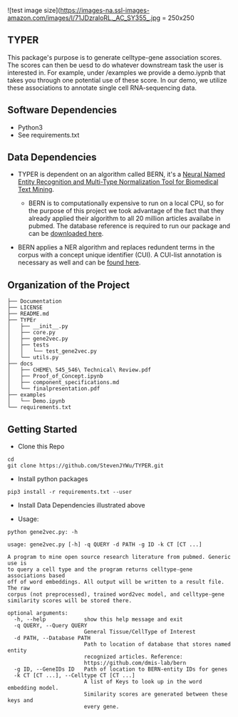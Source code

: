 ![test image size](https://images-na.ssl-images-amazon.com/images/I/71JDzraloRL._AC_SY355_.jpg = 250x250 
## TYPER 
This package's purpose is to generate celltype-gene association scores. The scores can then be uesd to do whatever downstream task the user is interested in. For example, under /examples we provide a demo.iypnb that takes you through one potential use of these score. In our demo, we utilize these associations to annotate single cell RNA-sequencing data. 


## Software Dependencies
* Python3
* See requirements.txt

## Data Dependencies 
* TYPER is dependent on an algorithm called BERN, it's a [Neural Named Entity Recognition and Multi-Type Normalization Tool for Biomedical Text Mining](https://bern.korea.ac.kr/). 
    
    * BERN is to computationally expensive to run on a local CPU, so for the purpose of this project we took advantage of the fact that they already applied their algorithm to all 20 million articles availabe in pubmed. The database reference is required to run our package and can be [downloaded here](https://drive.google.com/open?id=14YrlOGd1NdDn0XD-Yat4bbq3lRv1EyqR).
    
* BERN applies a NER algorithm and replaces redundent terms in the corpus with a concept unique identifier (CUI). A CUI-list annotation is necessary as well and can be [found here](https://drive.google.com/open?id=1KgJPBYB8D4_hN7wbiu0XOOM-lQdV8EgP).


## Organization of the Project
```
├── Documentation
├── LICENSE
├── README.md
├── TYPEr
│   ├── __init__.py
│   ├── core.py
│   ├── gene2vec.py
│   ├── tests
│   │   └── test_gene2vec.py
│   └── utils.py
├── docs
│   ├── CHEME\ 545_546\ Technical\ Review.pdf
│   ├── Proof_of_Concept.ipynb
│   ├── component_specifications.md
│   └── finalpresentation.pdf
├── examples
│   └── Demo.ipynb
└── requirements.txt

```

## Getting Started
* Clone this Repo
```
cd
git clone https://github.com/StevenJYWu/TYPER.git
```

* Install python packages
```
pip3 install -r requirements.txt --user
```

* Install Data Dependencies illustrated above

* Usage:

`python gene2vec.py: -h
`

```
usage: gene2vec.py [-h] -q QUERY -d PATH -g ID -k CT [CT ...]

A program to mine open source research literature from pubmed. Generic use is
to query a cell type and the program returns celltype-gene associations based
off of word embeddings. All output will be written to a result file. The raw
corpus (not preprocessed), trained word2vec model, and celltype-gene
similarity scores will be stored there.

optional arguments:
  -h, --help            show this help message and exit
  -q QUERY, --Query QUERY
                        General Tissue/CellType of Interest
  -d PATH, --Database PATH
                        Path to location of database that stores named entity
                        recognized articles. Reference:
                        https://github.com/dmis-lab/bern
  -g ID, --GeneIDs ID   Path of location to BERN-entity IDs for genes
  -k CT [CT ...], --Celltype CT [CT ...]
                        A list of Keys to look up in the word embedding model.
                        Similarity scores are generated between these keys and
                        every gene.
                        
```
